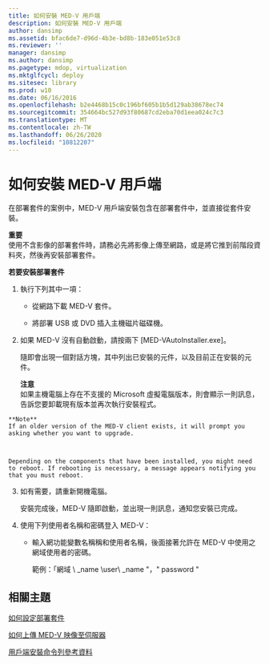 ```yaml
---
title: 如何安裝 MED-V 用戶端
description: 如何安裝 MED-V 用戶端
author: dansimp
ms.assetid: bfac6de7-d96d-4b3e-bd8b-183e051e53c8
ms.reviewer: ''
manager: dansimp
ms.author: dansimp
ms.pagetype: mdop, virtualization
ms.mktglfcycl: deploy
ms.sitesec: library
ms.prod: w10
ms.date: 06/16/2016
ms.openlocfilehash: b2e4468b15c0c196bf605b1b5d129ab38678ec74
ms.sourcegitcommit: 354664bc527d93f80687cd2eba70d1eea024c7c3
ms.translationtype: MT
ms.contentlocale: zh-TW
ms.lasthandoff: 06/26/2020
ms.locfileid: "10812207"
---
```

# 如何安裝 MED-V 用戶端


在部署套件的案例中，MED-V 用戶端安裝包含在部署套件中，並直接從套件安裝。

**重要**  
使用不含影像的部署套件時，請務必先將影像上傳至網路，或是將它推到前階段資料夾，然後再安裝部署套件。



**若要安裝部署套件**

1.  執行下列其中一項：

    -   從網路下載 MED-V 套件。

    -   將部署 USB 或 DVD 插入主機磁片磁碟機。

2.  如果 MED-V 沒有自動啟動，請按兩下 [MED-VAutoInstaller.exe]。

    隨即會出現一個對話方塊，其中列出已安裝的元件，以及目前正在安裝的元件。

    **注意**  
    如果主機電腦上存在不支援的 Microsoft 虛擬電腦版本，則會顯示一則訊息，告訴您要卸載現有版本並再次執行安裝程式。



~~~
**Note**  
If an older version of the MED-V client exists, it will prompt you asking whether you want to upgrade.



Depending on the components that have been installed, you might need to reboot. If rebooting is necessary, a message appears notifying you that you must reboot.
~~~

3. 如有需要，請重新開機電腦。

   安裝完成後，MED-V 隨即啟動，並出現一則訊息，通知您安裝已完成。

4. 使用下列使用者名稱和密碼登入 MED-V：

   -   輸入網功能變數名稱稱和使用者名稱，後面接著允許在 MED-V 中使用之網域使用者的密碼。

       範例：「網域 \ _name \\user\ _name "，" password "

## 相關主題


[如何設定部署套件](how-to-configure-a-deployment-package.md)

[如何上傳 MED-V 映像至伺服器](how-to-upload-a-med-v-image-to-the-server.md)

[用戶端安裝命令列參考資料](client-installation-command-line-reference.md)









